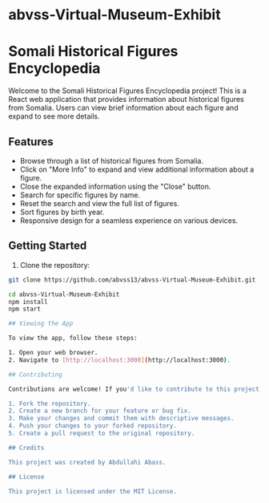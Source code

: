 # abvss-Virtual-Museum-Exhibit

# Somali Historical Figures Encyclopedia

Welcome to the Somali Historical Figures Encyclopedia project! This is a React web application that provides information about historical figures from Somalia. Users can view brief information about each figure and expand to see more details.

## Features

- Browse through a list of historical figures from Somalia.
- Click on "More Info" to expand and view additional information about a figure.
- Close the expanded information using the "Close" button.
- Search for specific figures by name.
- Reset the search and view the full list of figures.
- Sort figures by birth year.
- Responsive design for a seamless experience on various devices.

## Getting Started

1. Clone the repository:

```bash
git clone https://github.com/abvss13/abvss-Virtual-Museum-Exhibit.git

cd abvss-Virtual-Museum-Exhibit
npm install
npm start

## Viewing the App

To view the app, follow these steps:

1. Open your web browser.
2. Navigate to [http://localhost:3000](http://localhost:3000).

## Contributing

Contributions are welcome! If you'd like to contribute to this project, please follow these steps:

1. Fork the repository.
2. Create a new branch for your feature or bug fix.
3. Make your changes and commit them with descriptive messages.
4. Push your changes to your forked repository.
5. Create a pull request to the original repository.

## Credits

This project was created by Abdullahi Abass.

## License

This project is licensed under the MIT License.
